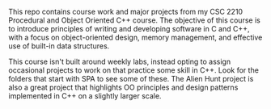 This repo contains course work and major projects from my CSC 2210 Procedural and Object Oriented C++ course. The objective of this course is to introduce principles of writing and developing software in C and C++, with a focus on object-oriented design, memory management, and effective use of built-in data structures.

This course isn't built around weekly labs, instead opting to assign occasional projects to work on that practice some skill in C++. Look for the folders that start with SPA to see some of these. The Alien Hunt project is also a great project that highlights OO principles and design patterns implemented in C++ on a slightly larger scale.
